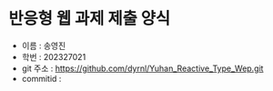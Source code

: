 # 반응형 웹 과제 제출 양식
* 이름 : 송영진
* 학번 : 202327021
* git 주소 : https://github.com/dyrnl/Yuhan_Reactive_Type_Wep.git
* commitid : 